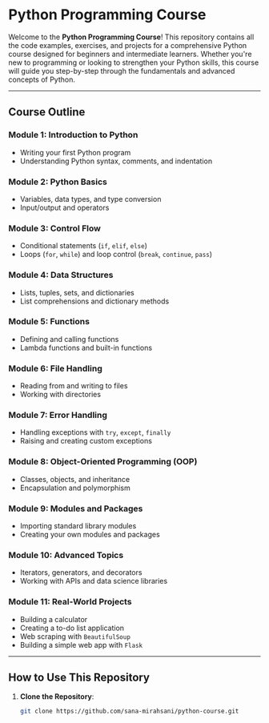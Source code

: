 # Python Programming Course

Welcome to the **Python Programming Course**! This repository contains all the code examples, exercises, and projects for a comprehensive Python course designed for beginners and intermediate learners. Whether you're new to programming or looking to strengthen your Python skills, this course will guide you step-by-step through the fundamentals and advanced concepts of Python.

---

## Course Outline

### Module 1: Introduction to Python
- Writing your first Python program
- Understanding Python syntax, comments, and indentation

### Module 2: Python Basics
- Variables, data types, and type conversion
- Input/output and operators

### Module 3: Control Flow
- Conditional statements (`if`, `elif`, `else`)
- Loops (`for`, `while`) and loop control (`break`, `continue`, `pass`)

### Module 4: Data Structures
- Lists, tuples, sets, and dictionaries
- List comprehensions and dictionary methods

### Module 5: Functions
- Defining and calling functions
- Lambda functions and built-in functions

### Module 6: File Handling
- Reading from and writing to files
- Working with directories

### Module 7: Error Handling
- Handling exceptions with `try`, `except`, `finally`
- Raising and creating custom exceptions

### Module 8: Object-Oriented Programming (OOP)
- Classes, objects, and inheritance
- Encapsulation and polymorphism

### Module 9: Modules and Packages
- Importing standard library modules
- Creating your own modules and packages

### Module 10: Advanced Topics
- Iterators, generators, and decorators
- Working with APIs and data science libraries

### Module 11: Real-World Projects
- Building a calculator
- Creating a to-do list application
- Web scraping with `BeautifulSoup`
- Building a simple web app with `Flask`

---

## How to Use This Repository

1. **Clone the Repository**:
   ```bash
   git clone https://github.com/sana-mirahsani/python-course.git